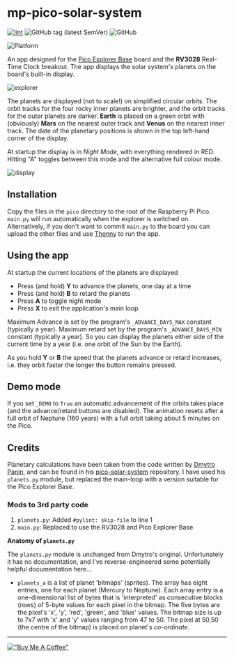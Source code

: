 # mp-pico-solar-system

[![lint](https://github.com/alanbchristie/mp-pico-solar-system/actions/workflows/lint.yaml/badge.svg)](https://github.com/alanbchristie/mp-pico-solar-system/actions/workflows/lint.yaml)
![GitHub tag (latest SemVer)](https://img.shields.io/github/v/tag/alanbchristie/mp-pico-solar-system)
![GitHub](https://img.shields.io/github/license/alanbchristie/mp-pico-solar-system)

![Platform](https://img.shields.io/badge/platform-micropython-lightgrey)

An app designed for the [Pico Explorer Base] board and the
**RV3028** Real-Time Clock breakout. The app displays the solar system's
planets on the board's built-in display.

![explorer](explorer.jpg)

The planets are displayed (not to scale!) on simplified circular orbits.
The orbit tracks for the four rocky inner planets are brighter,
and the orbit tracks for the outer planets are darker. **Earth** is placed on
a green orbit with (obviously) **Mars** on the nearest outer track and
**Venus** on the nearest inner track. The date of the planetary positions
is shown in the top left-hand corner of the display.

At startup the display is in _Night Mode_, with everything rendered in RED.
Hitting "A" toggles between this mode and the alternative full colour mode.

![display](solar-system.001.png)

## Installation
Copy the files in the `pico` directory to the root of the Raspberry Pi Pico.
`main.py` will run automatically when the explorer is switched on.
Alternatively, if you don't want to commit `main.py` to the board you
can upload the other files and use [Thonny] to run the app.

## Using the app
At startup the current locations of the planets are displayed

- Press (and hold) **Y** to advance the planets, one day at a time
- Press (and hold) **B** to retard the planets
- Press **A** to toggle night mode
- Press **X** to exit the application's main loop

Maximum Advance is set by the program's `_ADVANCE_DAYS_MAX` constant (typically
a year). Maximum retard set by the program's `_ADVANCE_DAYS_MIN` constant (typically
a year). So you can display the planets either side of the current time by a year (i.e.
one orbit of the Sun by the Earth).

As you hold **Y** or **B** the speed that the planets advance or retard
increases, i.e. they orbit faster the longer the button remains pressed.

## Demo mode
If you set `_DEMO` to `True` an automatic advancement of the orbits takes place
(and the advance/retard buttons are disabled). The animation resets after a
full orbit of Neptune (160 years) with a full orbit taking about 5 minutes
on the Pico.

## Credits
Planetary calculations have been taken from the code written by [Dmytro Panin],
and can be found in his [pico-solar-system] repository. I have
used his `planets.py` module, but replaced the main-loop with a version
suitable for the Pico Explorer Base.

### Mods to 3rd party code
1. `planets.py`: Added `#pylint: skip-file` to line 1
2. `main.py`: Replaced to use the RV3028 and Pico Explorer Base

**Anatomy of `planets.py`**

The `planets.py` module is unchanged from Dmytro's original. Unfortunately
it has no documentation, and I've reverse-engineered some potentially
helpful documentation here...

- `planets_a` is a list of planet 'bitmaps' (sprites). The array has
  eight entries, one for each planet (Mercury to Neptune). Each array
  entry is a one-dimensional list of bytes that is 'interpreted' as
  consecutive blocks (rows) of 5-byte values for each pixel in the bitmap.
  The five bytes are the pixel's 'x', 'y', 'red', 'green', and 'blue' values.
  The bitmap size is up to 7x7 with 'x' and 'y' values ranging from 47 to 50.
  The pixel at 50,50 (the centre of the bitmap) is placed on planet's
  _co-ordinate_.

---

[!["Buy Me A Coffee"](https://www.buymeacoffee.com/assets/img/custom_images/yellow_img.png)](https://www.buymeacoffee.com/alanbchristie)

[dmytro panin]: https://github.com/dr-mod
[pico explorer base]: https://shop.pimoroni.com/products/pico-explorer-base
[pico-solar-system]: https://github.com/dr-mod/pico-solar-system
[thonny]: https://thonny.org
